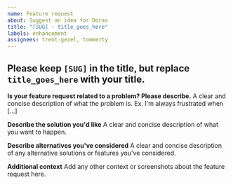 ```yaml
---
name: Feature request
about: Suggest an idea for Doras
title: "[SUG] - title_goes_here"
labels: enhancement
assignees: trent-gezel, tommerty
---
```


## Please keep `[SUG]` in the title, but replace `title_goes_here` with your title.

**Is your feature request related to a problem? Please describe.**
A clear and concise description of what the problem is. Ex. I'm always frustrated when [...]

**Describe the solution you'd like**
A clear and concise description of what you want to happen.

**Describe alternatives you've considered**
A clear and concise description of any alternative solutions or features you've considered.

**Additional context**
Add any other context or screenshots about the feature request here.

